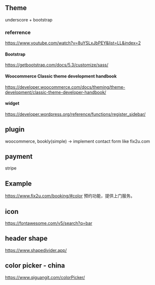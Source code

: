 ## Theme
underscore + bootstrap

### referrence
https://www.youtube.com/watch?v=8uYSLxJbPEY&list=LL&index=2

#### Bootstrap
https://getbootstrap.com/docs/5.3/customize/sass/

#### Woocommerce Classic theme development handbook
https://developer.woocommerce.com/docs/theming/theme-development/classic-theme-developer-handbook/

#### widget
https://developer.wordpress.org/reference/functions/register_sidebar/


## plugin
woocommerce, bookly(simple) -> implement contact form like fix2u.com

## payment
stripe

## Example
https://www.fix2u.com/booking/#color
预约功能，提供上门服务。


## icon
https://fontawesome.com/v5/search?q=bar

## header shape
https://www.shapedivider.app/

## color picker - china
https://www.qiguangit.com/colorPicker/